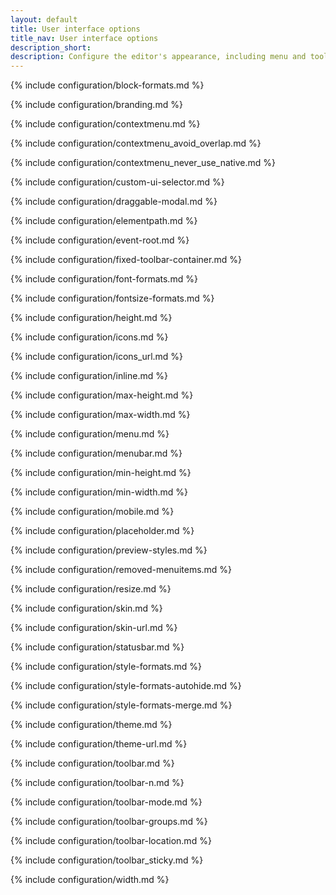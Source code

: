 ```yaml
---
layout: default
title: User interface options
title_nav: User interface options
description_short:
description: Configure the editor's appearance, including menu and toolbar controls.
---
```


{% include configuration/block-formats.md %}

{% include configuration/branding.md %}

{% include configuration/contextmenu.md %}

{% include configuration/contextmenu_avoid_overlap.md %}

{% include configuration/contextmenu_never_use_native.md %}

{% include configuration/custom-ui-selector.md %}

{% include configuration/draggable-modal.md %}

{% include configuration/elementpath.md %}

{% include configuration/event-root.md %}

{% include configuration/fixed-toolbar-container.md %}

{% include configuration/font-formats.md %}

{% include configuration/fontsize-formats.md %}

{% include configuration/height.md %}

{% include configuration/icons.md %}

{% include configuration/icons_url.md %}

{% include configuration/inline.md %}

{% include configuration/max-height.md %}

{% include configuration/max-width.md %}

{% include configuration/menu.md %}

{% include configuration/menubar.md %}

{% include configuration/min-height.md %}

{% include configuration/min-width.md %}

{% include configuration/mobile.md %}

{% include configuration/placeholder.md %}

{% include configuration/preview-styles.md %}

{% include configuration/removed-menuitems.md %}

{% include configuration/resize.md %}

{% include configuration/skin.md %}

{% include configuration/skin-url.md %}

{% include configuration/statusbar.md %}

{% include configuration/style-formats.md %}

{% include configuration/style-formats-autohide.md %}

{% include configuration/style-formats-merge.md %}

{% include configuration/theme.md %}

{% include configuration/theme-url.md %}

{% include configuration/toolbar.md %}

{% include configuration/toolbar-n.md %}

{% include configuration/toolbar-mode.md %}

{% include configuration/toolbar-groups.md %}

{% include configuration/toolbar-location.md %}

{% include configuration/toolbar_sticky.md %}

{% include configuration/width.md %}
